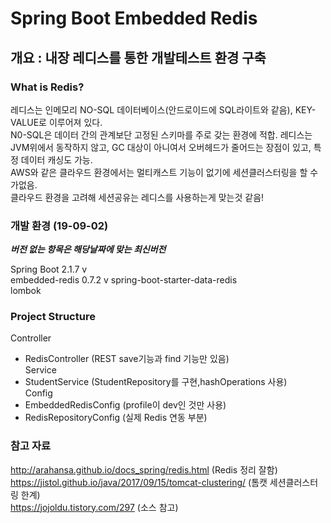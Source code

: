 Spring Boot Embedded Redis
=============

개요 : 내장 레디스를 통한 개발테스트 환경 구축
-------------

### What is Redis?  
레디스는 인메모리 NO-SQL 데이터베이스(안드로이드에 SQL라이트와 같음), KEY-VALUE로 이루어져 있다.  
N0-SQL은 데이터 간의 관계보단 고정된 스키마를 주로 갖는 환경에 적합.
레디스는 JVM위에서 동작하지 않고, GC 대상이 아니여서 오버헤드가 줄어드는 장점이 있고, 특정 데이터 캐싱도 가능.  
AWS와 같은 클라우드 환경에서는 멀티캐스트 기능이 없기에 세션클러스터링을 할 수 가없음.  
클라우드 환경을 고려해 세션공유는 레디스를 사용하는게 맞는것 같음!  

### 개발 환경 (19-09-02)  
***버전 없는 항목은 해당날짜에 맞는 최신버전***  

Spring Boot 2.1.7 v  
embedded-redis 0.7.2 v
spring-boot-starter-data-redis  
lombok  

### Project Structure  
Controller  
+ RedisController (REST save기능과 find 기능만 있음)   
Service  
+ StudentService (StudentRepository를 구현,hashOperations 사용)  
Config  
+ EmbeddedRedisConfig (profile이 dev인 것만 사용)    
+ RedisRepositoryConfig (실제 Redis 연동 부분)  

### 참고 자료  
http://arahansa.github.io/docs_spring/redis.html (Redis 정리 잘함)  
https://jistol.github.io/java/2017/09/15/tomcat-clustering/ (톰캣 세션클러스터링 한계)  
https://jojoldu.tistory.com/297 (소스 참고)
